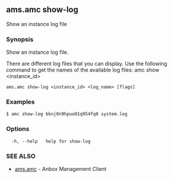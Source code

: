 ## ams.amc show-log

Show an instance log file

### Synopsis

Show an instance log file.

There are different log files that you can display. Use the following
command to get the names of the available log files:
	amc show <instance_id>


```
ams.amc show-log <instance_id> <log_name> [flags]
```

### Examples

```
$ amc show-log bknj0n9hpuo01q954fq0 system.log
```

### Options

```
  -h, --help   help for show-log
```

### SEE ALSO

* [ams.amc](ams.amc.md)	 - Anbox Management Client

